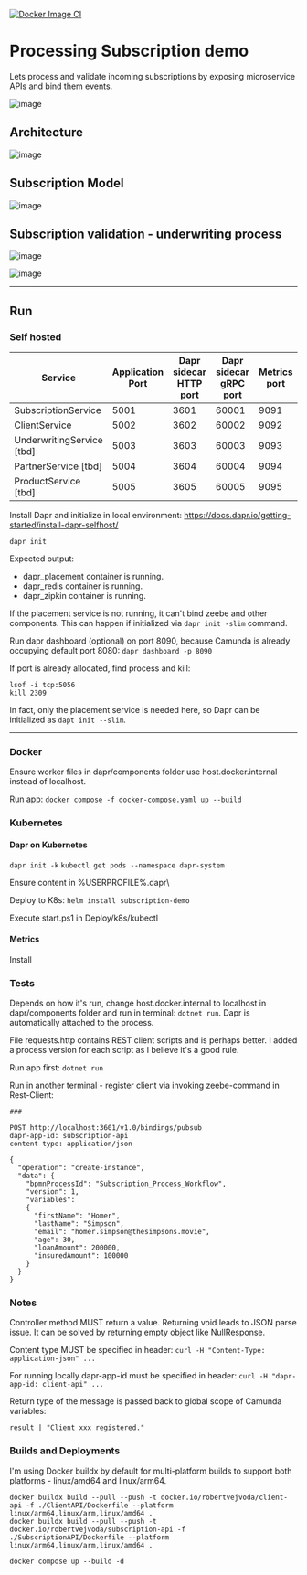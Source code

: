 [![Docker Image CI](https://github.com/RobertVejvoda/dapr-zeebe-demo/actions/workflows/docker-image.yml/badge.svg)](https://github.com/RobertVejvoda/dapr-zeebe-demo/actions/workflows/docker-image.yml)

# Processing Subscription demo

Lets process and validate incoming subscriptions by exposing microservice APIs and bind them events.

![image](Assets/subscription-workflow.png)

## Architecture

![image](Assets/target_architecture.png)

## Subscription Model

![image](Assets/subscription_states.png)

## Subscription validation - underwriting process

![image](Assets/underwriting.png)

![image](Assets/underwriting_risk.jpg)

---

## Run

### Self hosted

| Service                   | Application Port | Dapr sidecar HTTP port | Dapr sidecar gRPC port | Metrics port |
|---------------------------|------------------|------------------------|------------------------|--------------|
| SubscriptionService       | 5001             | 3601                   | 60001                  | 9091         |
| ClientService             | 5002             | 3602                   | 60002                  | 9092         |
| UnderwritingService [tbd] | 5003             | 3603                   | 60003                  | 9093         |
| PartnerService [tbd]      | 5004             | 3604                   | 60004                  | 9094         |
| ProductService [tbd]      | 5005             | 3605                   | 60005                  | 9095         |

Install Dapr and initialize in local environment: https://docs.dapr.io/getting-started/install-dapr-selfhost/

`dapr init`

Expected output:

- dapr_placement container is running.
- dapr_redis container is running.
- dapr_zipkin container is running.

If the placement service is not running, it can't bind zeebe and other components. This can happen if initialized
via `dapr init -slim` command.

Run dapr dashboard (optional) on port 8090, because Camunda is already occupying default port
8080: `dapr dashboard -p 8090`

If port is already allocated, find process and kill:

```
lsof -i tcp:5056
kill 2309
```

In fact, only the placement service is needed here, so Dapr can be initialized as `dapt init --slim`.

---

### Docker

Ensure worker files in dapr/components folder use host.docker.internal instead of localhost.

Run app: `docker compose -f docker-compose.yaml up --build`

### Kubernetes

#### Dapr on Kubernetes

`dapr init -k`
`kubectl get pods --namespace dapr-system`

Ensure content in %USERPROFILE%\.dapr\

Deploy to K8s: `helm install subscription-demo`

Execute start.ps1 in Deploy/k8s/kubectl 

#### Metrics

Install 

### Tests

Depends on how it's run, change host.docker.internal to localhost in dapr/components folder and run in
terminal: `dotnet run`. Dapr is automatically attached to the process.

File requests.http contains REST client scripts and is perhaps better. I added a process version for each script as I
believe it's a good rule.

Run app first: `dotnet run`

Run in another terminal - register client via invoking zeebe-command in Rest-Client:

```
### 

POST http://localhost:3601/v1.0/bindings/pubsub
dapr-app-id: subscription-api
content-type: application/json

{ 
  "operation": "create-instance", 
  "data": {
    "bpmnProcessId": "Subscription_Process_Workflow", 
    "version": 1, 
    "variables": 
    {
      "firstName": "Homer",
      "lastName": "Simpson",
      "email": "homer.simpson@thesimpsons.movie",
      "age": 30,
      "loanAmount": 200000,
      "insuredAmount": 100000
    } 
  } 
}
```

### Notes

Controller method MUST return a value. Returning void leads to JSON parse issue. It can be solved by returning empty
object like NullResponse.

Content type MUST be specified in header: `curl -H "Content-Type: application-json" ...`

For running locally dapr-app-id must be specified in header: `curl -H "dapr-app-id: client-api" ...`

Return type of the message is passed back to global scope of Camunda variables:

```terminal
result | "Client xxx registered."
```

### Builds and Deployments

I'm using Docker buildx by default for multi-platform builds to support both platforms - linux/amd64 and linux/arm64.

```
docker buildx build --pull --push -t docker.io/robertvejvoda/client-api -f ./ClientAPI/Dockerfile --platform linux/arm64,linux/arm,linux/amd64 .
docker buildx build --pull --push -t docker.io/robertvejvoda/subscription-api -f ./SubscriptionAPI/Dockerfile --platform linux/arm64,linux/arm,linux/amd64 .
```

```
docker compose up --build -d
```

